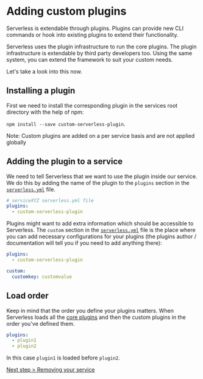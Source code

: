 <!--
title: Installing Serverless Plugins
layout: Doc
-->

# Adding custom plugins

Serverless is extendable through plugins. Plugins can provide new CLI commands or hook into existing plugins to extend their functionality.

Serverless uses the plugin infrastructure to run the core plugins. The plugin infrastructure is extendable by third party developers too. Using the same system, you can extend the framework to suit your custom needs.

Let's take a look into this now.

## Installing a plugin

First we need to install the corresponding plugin in the services root directory with the help of npm:

`npm install --save custom-serverless-plugin`.

Note: Custom plugins are added on a per service basis and are not applied globally

## Adding the plugin to a service

We need to tell Serverless that we want to use the plugin inside our service. We do this by adding the name of the plugin to the `plugins` section in the [`serverless.yml`](./serverless-yml.md) file.

```yml
# serviceXYZ serverless.yml file
plugins:
  - custom-serverless-plugin
```

Plugins might want to add extra information which should be accessible to Serverless. The `custom` section in the [`serverless.yml`](./serverless-yml.md) file is the place where you can add necessary
configurations for your plugins (the plugins author / documentation will tell you if you need to add anything there):

```yml
plugins:
  - custom-serverless-plugin

custom:
  customkey: customvalue
```

## Load order

Keep in mind that the order you define your plugins matters. When Serverless loads all the [core plugins](../lib/plugins) and then the custom plugins in the order you've defined them.

```yml
plugins:
  - plugin1
  - plugin2
```

In this case `plugin1` is loaded before `plugin2`.

[Next step > Removing your service](removing-a-service.md)
